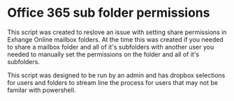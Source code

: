 # Office 365 sub folder permissions
This script was created to reslove an issue with setting share permissions in Exhange Online mailbox folders. At the time this was created if you needed to share a mailbox folder and all of it's subfolders with another user you needed to manually set the permissions on the folder and all of it's subfolders.

This script was designed to be run by an admin and has dropbox selections for users and folders to stream line the process for users that may not be familar with powershell.